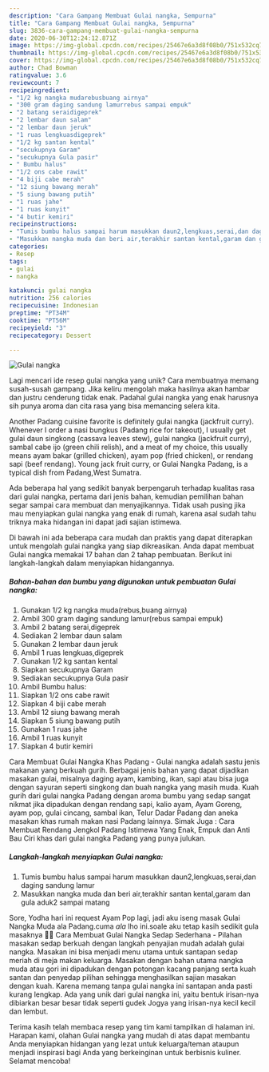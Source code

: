 ```yaml
---
description: "Cara Gampang Membuat Gulai nangka, Sempurna"
title: "Cara Gampang Membuat Gulai nangka, Sempurna"
slug: 3836-cara-gampang-membuat-gulai-nangka-sempurna
date: 2020-06-30T12:24:12.871Z
image: https://img-global.cpcdn.com/recipes/25467e6a3d8f08b0/751x532cq70/gulai-nangka-foto-resep-utama.jpg
thumbnail: https://img-global.cpcdn.com/recipes/25467e6a3d8f08b0/751x532cq70/gulai-nangka-foto-resep-utama.jpg
cover: https://img-global.cpcdn.com/recipes/25467e6a3d8f08b0/751x532cq70/gulai-nangka-foto-resep-utama.jpg
author: Chad Bowman
ratingvalue: 3.6
reviewcount: 7
recipeingredient:
- "1/2 kg nangka mudarebusbuang airnya"
- "300 gram daging sandung lamurrebus sampai empuk"
- "2 batang seraidigeprek"
- "2 lembar daun salam"
- "2 lembar daun jeruk"
- "1 ruas lengkuasdigeprek"
- "1/2 kg santan kental"
- "secukupnya Garam"
- "secukupnya Gula pasir"
- " Bumbu halus"
- "1/2 ons cabe rawit"
- "4 biji cabe merah"
- "12 siung bawang merah"
- "5 siung bawang putih"
- "1 ruas jahe"
- "1 ruas kunyit"
- "4 butir kemiri"
recipeinstructions:
- "Tumis bumbu halus sampai harum masukkan daun2,lengkuas,serai,dan daging sandung lamur"
- "Masukkan nangka muda dan beri air,terakhir santan kental,garam dan gula aduk2 sampai matang"
categories:
- Resep
tags:
- gulai
- nangka

katakunci: gulai nangka 
nutrition: 256 calories
recipecuisine: Indonesian
preptime: "PT34M"
cooktime: "PT56M"
recipeyield: "3"
recipecategory: Dessert

---
```



![Gulai nangka](https://img-global.cpcdn.com/recipes/25467e6a3d8f08b0/751x532cq70/gulai-nangka-foto-resep-utama.jpg)

Lagi mencari ide resep gulai nangka yang unik? Cara membuatnya memang susah-susah gampang. Jika keliru mengolah maka hasilnya akan hambar dan justru cenderung tidak enak. Padahal gulai nangka yang enak harusnya sih punya aroma dan cita rasa yang bisa memancing selera kita.

Another Padang cuisine favorite is definitely gulai nangka (jackfruit curry). Whenever I order a nasi bungkus (Padang rice for takeout), I usually get gulai daun singkong (cassava leaves stew), gulai nangka (jackfruit curry), sambal cabe ijo (green chili relish), and a meat of my choice, this usually means ayam bakar (grilled chicken), ayam pop (fried chicken), or rendang sapi (beef rendang). Young jack fruit curry, or Gulai Nangka Padang, is a typical dish from Padang,West Sumatra.

Ada beberapa hal yang sedikit banyak berpengaruh terhadap kualitas rasa dari gulai nangka, pertama dari jenis bahan, kemudian pemilihan bahan segar sampai cara membuat dan menyajikannya. Tidak usah pusing jika mau menyiapkan gulai nangka yang enak di rumah, karena asal sudah tahu triknya maka hidangan ini dapat jadi sajian istimewa.


Di bawah ini ada beberapa cara mudah dan praktis yang dapat diterapkan untuk mengolah gulai nangka yang siap dikreasikan. Anda dapat membuat Gulai nangka memakai 17 bahan dan 2 tahap pembuatan. Berikut ini langkah-langkah dalam menyiapkan hidangannya.

<!--inarticleads1-->

##### Bahan-bahan dan bumbu yang digunakan untuk pembuatan Gulai nangka:

1. Gunakan 1/2 kg nangka muda(rebus,buang airnya)
1. Ambil 300 gram daging sandung lamur(rebus sampai empuk)
1. Ambil 2 batang serai,digeprek
1. Sediakan 2 lembar daun salam
1. Gunakan 2 lembar daun jeruk
1. Ambil 1 ruas lengkuas,digeprek
1. Gunakan 1/2 kg santan kental
1. Siapkan secukupnya Garam
1. Sediakan secukupnya Gula pasir
1. Ambil  Bumbu halus:
1. Siapkan 1/2 ons cabe rawit
1. Siapkan 4 biji cabe merah
1. Ambil 12 siung bawang merah
1. Siapkan 5 siung bawang putih
1. Gunakan 1 ruas jahe
1. Ambil 1 ruas kunyit
1. Siapkan 4 butir kemiri


Cara Membuat Gulai Nangka Khas Padang - Gulai nangka adalah sastu jenis makanan yang berkuah gurih. Berbagai jenis bahan yang dapat dijadikan masakan gulai, misalnya daging ayam, kambing, ikan, sapi atau bisa juga dengan sayuran seperti singkong dan buah nangka yang masih muda. Kuah gurih dari gulai nangka Padang dengan aroma bumbu yang sedap sangat nikmat jika dipadukan dengan rendang sapi, kalio ayam, Ayam Goreng, ayam pop, gulai cincang, sambal ikan, Telur Dadar Padang dan aneka masakan khas rumah makan nasi Padang lainnya. Simak Juga : Cara Membuat Rendang Jengkol Padang Istimewa Yang Enak, Empuk dan Anti Bau Ciri khas dari gulai nangka Padang yang punya julukan. 

<!--inarticleads2-->

##### Langkah-langkah menyiapkan Gulai nangka:

1. Tumis bumbu halus sampai harum masukkan daun2,lengkuas,serai,dan daging sandung lamur
1. Masukkan nangka muda dan beri air,terakhir santan kental,garam dan gula aduk2 sampai matang


Sore, Yodha hari ini request Ayam Pop lagi, jadi aku iseng masak Gulai Nangka Muda ala Padang.cuma *ala* lho ini.soale aku tetap kasih sedikit gula masaknya 🤣🤣 Cara Membuat Gulai Nangka Sedap Sederhana - Pilahan masakan sedap berkuah dengan langkah penyajian mudah adalah gulai nangka. Masakan ini bisa menjadi menu utama untuk santapan sedap meriah di meja makan keluarga. Masakan dengan bahan utama nangka muda atau gori ini dipadukan dengan potongan kacang panjang serta kuah santan dan penyedap pilihan sehingga menghasilkan sajian masakan dengan kuah. Karena memang tanpa gulai nangka ini santapan anda pasti kurang lengkap. Ada yang unik dari gulai nangka ini, yaitu bentuk irisan-nya dibiarkan besar besar tidak seperti gudek Jogya yang irisan-nya kecil kecil dan lembut. 

Terima kasih telah membaca resep yang tim kami tampilkan di halaman ini. Harapan kami, olahan Gulai nangka yang mudah di atas dapat membantu Anda menyiapkan hidangan yang lezat untuk keluarga/teman ataupun menjadi inspirasi bagi Anda yang berkeinginan untuk berbisnis kuliner. Selamat mencoba!
